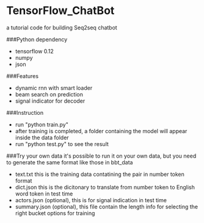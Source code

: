 # TensorFlow_ChatBot
a tutorial code for building Seq2seq chatbot

###Python dependency
* tensorflow 0.12
* numpy
* json

###Features
* dynamic rnn with smart loader
* beam search on prediction
* signal indicator for decoder

###Instruction
* run "python train.py"
* after training is completed, a folder containing the model will appear inside the data folder
* run "python test.py" to see the result

###Try your own data
it's possible to run it on your own data, but you need to generate the same format like those in bbt_data
* text.txt      this is the training data contatining the pair in number token format
* dict.json     this is the dicitonary to translate from number token to English word token in test time
* actors.json   (optional), this is for signal indication in test time
* summary.json  (optional), this file contain the length info for selecting the right bucket options for training
